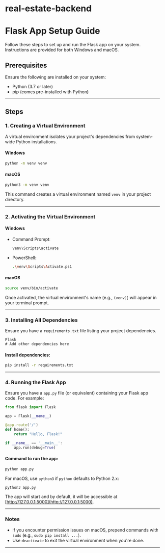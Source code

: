 # real-estate-backend
# Flask App Setup Guide

Follow these steps to set up and run the Flask app on your system. Instructions are provided for both Windows and macOS.

## Prerequisites
Ensure the following are installed on your system:
- Python (3.7 or later)
- pip (comes pre-installed with Python)

---

## Steps

### 1. Creating a Virtual Environment
A virtual environment isolates your project's dependencies from system-wide Python installations.

#### Windows
```bash
python -m venv venv
```

#### macOS
```bash
python3 -m venv venv
```

This command creates a virtual environment named `venv` in your project directory.

---

### 2. Activating the Virtual Environment

#### Windows
- Command Prompt:
  ```bash
  venv\Scripts\activate
  ```
- PowerShell:
  ```bash
  .\venv\Scripts\Activate.ps1
  ```

#### macOS
```bash
source venv/bin/activate
```

Once activated, the virtual environment's name (e.g., `(venv)`) will appear in your terminal prompt.

---

### 3. Installing All Dependencies
Ensure you have a `requirements.txt` file listing your project dependencies.

```text
Flask
# Add other dependencies here
```

#### Install dependencies:
```bash
pip install -r requirements.txt
```

---

### 4. Running the Flask App
Ensure you have a `app.py` file (or equivalent) containing your Flask app code. For example:

```python
from flask import Flask

app = Flask(__name__)

@app.route('/')
def home():
    return "Hello, Flask!"

if __name__ == '__main__':
    app.run(debug=True)
```

#### Command to run the app:
```bash
python app.py
```

For macOS, use `python3` if `python` defaults to Python 2.x:
```bash
python3 app.py
```

The app will start and by default, it will be accessible at [http://127.0.0.1:5000](http://127.0.0.1:5000).

---

### Notes
- If you encounter permission issues on macOS, prepend commands with `sudo` (e.g., `sudo pip install ...`).
- Use `deactivate` to exit the virtual environment when you're done.

---
